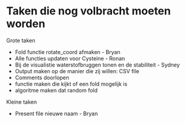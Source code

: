 # Taken die nog volbracht moeten worden

Grote taken
- Fold functie rotate_coord afmaken - Bryan
- Alle functies updaten voor Cysteine - Ronan
- Bij de visualistie waterstofbruggen tonen en de stabiliteit - Sydney
- Output maken op de manier die zij willen: CSV file
- Comments doorlopen
- functie maken die kijkt of een fold mogelijk is
- algoritme maken dat random fold

Kleine taken
- Present file nieuwe naam - Bryan
